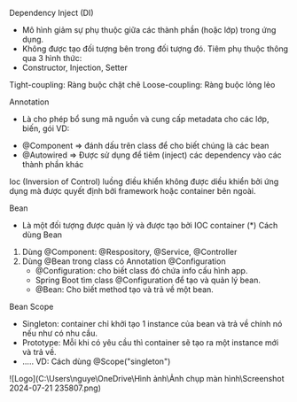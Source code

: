 Dependency Inject (DI)
- Mô hình giảm sự phụ thuộc giữa các thành phần (hoặc lớp) trong ứng dụng.
- Không được tạo đối tượng bên trong đối tượng đó. Tiêm phụ thuộc thông qua 3 hình thức:
- Constructor, Injection, Setter

Tight-coupling: Ràng buộc chặt chẽ
Loose-coupling: Ràng buộc lỏng lẻo

Annotation
- Là cho phép bổ sung mã nguồn và cung cấp metadata cho các lớp, biến, gói
VD:
+ @Component => đánh dấu trên class để cho biết chúng là các bean
+ @Autowired => Được sử dụng để tiêm (inject) các dependency vào các thành phần khác

Ioc (Inversion of Control) luồng điều khiển không được diều khiển bởi ứng dụng mà được quyết định bởi framework hoặc container bên ngoài.

Bean 
- Là một đối tượng được quản lý và được tạo bởi IOC container
(*) Cách dùng Bean
1. Dùng @Component: @Respository, @Service, @Controller
2. Dùng @Bean trong class có Annotation @Configuration
   - @Configuration: cho biết class đó chứa info cấu hình app.
   - Spring Boot tìm class @Configuration để tạo và quản lý bean.
   - @Bean: Cho biết method tạo và trả về một bean.

Bean Scope
+ Singleton: container chỉ khởi tạo 1 instance của bean và trả về chính nó nếu như có nhu cầu.
+ Prototype: Mỗi khi có yêu cầu thì container sẽ tạo ra một instance mới và trả về.
+ .....
VD: Cách dùng @Scope("singleton")

![Logo](C:\Users\nguye\OneDrive\Hình ảnh\Ảnh chụp màn hình\Screenshot 2024-07-21 235807.png)
